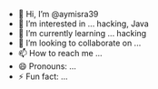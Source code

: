 - 👋 Hi, I’m @aymisra39
- 👀 I’m interested in ... hacking, Java 
- 🌱 I’m currently learning ... hacking 
- 💞️ I’m looking to collaborate on ...
- 📫 How to reach me ...
- 😄 Pronouns: ...
- ⚡ Fun fact: ...

<!---
aymisra39/aymisra39 is a ✨ special ✨ repository because its `README.md` (this file) appears on your GitHub profile.
You can click the Preview link to take a look at your changes.
--->
